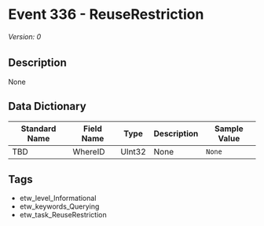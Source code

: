 # Event 336 - ReuseRestriction
###### Version: 0

## Description
None

## Data Dictionary
|Standard Name|Field Name|Type|Description|Sample Value|
|---|---|---|---|---|
|TBD|WhereID|UInt32|None|`None`|

## Tags
* etw_level_Informational
* etw_keywords_Querying
* etw_task_ReuseRestriction
